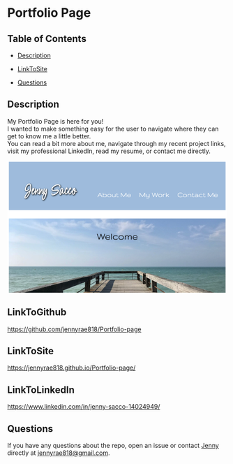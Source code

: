 # Portfolio Page 
## <Project Portfolio>

## Table of Contents 

* [Description](#description)

* [LinkToSite](#LinkToSite)

* [Questions](#questions)

## Description

My Portfolio Page is here for you!
<br>
I wanted to make something easy for the user to navigate where they can get to know me a little better. 
<br>
You can read a bit more about me, navigate through my recent project links, visit my professional LinkedIn, read my resume, or contact me directly. 
<br>


![Screen Shot](./assets/images/screenshot1.png)

## LinkToGithub
https://github.com/jennyrae818/Portfolio-page

## LinkToSite
https://jennyrae818.github.io/Portfolio-page/

## LinkToLinkedIn
https://www.linkedin.com/in/jenny-sacco-14024949/ 


## Questions

If you have any questions about the repo, open an issue or contact [Jenny](undefined) directly at jennyrae818@gmail.com.